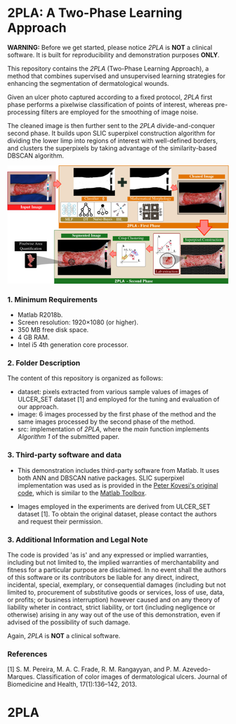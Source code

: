 # 2PLA: A Two-Phase Learning Approach

**WARNING:** Before we get started, please notice *2PLA* is **NOT** a clinical software. It is built for reproducibility and demonstration purposes **ONLY**.

This repository contains the *2PLA* (Two-Phase Learning Approach), a method that combines supervised and unsupervised learning strategies for enhancing the segmentation of dermatological wounds.

Given an ulcer photo captured according to a fixed protocol, *2PLA* first phase performs a pixelwise classification of points of interest, whereas pre-processing filters are employed for the smoothing of image noise.

The cleaned image is then further sent to the *2PLA* divide-and-conquer second phase. It builds upon SLIC superpixel construction algorithm for dividing the lower limp into regions of interest with well-defined borders, and clusters the superpixels by taking advantage of the similarity-based DBSCAN algorithm.

<p align="center">
<img src="Figure 1.png">
</p>

### 1. Minimum Requirements

* Matlab R2018b.
* Screen resolution: 1920×1080 (or higher).
* 350 MB free disk space.
* 4 GB RAM.
* Intel i5 4th generation core processor.

### 2. Folder Description

The content of this repository is organized as follows:

* dataset: pixels extracted from various sample values of images of ULCER_SET dataset [1] and employed for the tuning and evaluation of our approach.
* image: 6 images processed by the first phase of the method and the same images processed by the second phase of the method.
* src: implementation of *2PLA*, where the *main* function implements *Algorithm 1* of the submitted paper. 

### 3. Third-party software and data

* This demonstration includes third-party software from Matlab. It uses both ANN and DBSCAN native packages. SLIC superpixel implementation was used as is provided in the [Peter Kovesi's original code](https://www.peterkovesi.com/matlabfns/index.html), which is similar to the [Matlab Toolbox](https://www.mathworks.com/help/images/ref/superpixels.html).

* Images employed in the experiments are derived from ULCER_SET dataset [1]. To obtain the original dataset, please contact the authors and request their permission.

### 3. Additional Information and Legal Note

The code is provided 'as is' and any expressed or implied warranties, including but not limited to, the implied warranties of merchantability and fitness for a particular purpose are disclaimed. In no event shall the authors of this software or its contributors be liable for any direct, indirect, incidental, special, exemplary, or consequential damages (including but not limited to, procurement of substitutive goods or services, loss of use, data, or profits; or business interruption) however caused and on any theory of liability wheter in contract, strict liability, or tort (including negligence or otherwise) arising in any way out of the use of this demonstration, even if advised of the possibility of such damage.

Again, *2PLA* is **NOT** a clinical software.

### References

[1] S. M. Pereira, M. A. C. Frade, R. M. Rangayyan, and P. M. Azevedo-Marques. Classification of color images of dermatological ulcers. Journal of Biomedicine and Health, 17(1):136–142, 2013.
# 2PLA
